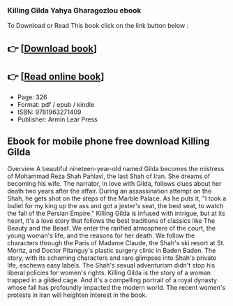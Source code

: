 ### Killing Gilda Yahya Gharagozlou ebook

To Download or Read This book click on the link button below :

## 👉  [**[Download book](http://ebooksharez.info/download.php?group=book&from=github.com&id=719646&lnk=1065 "Download book")**]

## 👉  [**[Read online book](http://ebooksharez.info/download.php?group=book&from=github.com&id=719646&lnk=1065 "Read online book")**]


* Page: 326
* Format: pdf / epub / kindle
* ISBN: 9781963271409
* Publisher: Armin Lear Press



## Ebook for mobile phone free download Killing Gilda


Overview
A beautiful nineteen-year-old named Gilda becomes the mistress of Mohammad Reza Shah Pahlavi, the last Shah of Iran. She dreams of becoming his wife. The narrator, in love with Gilda, follows clues about her death two years after the affair. During an assassination attempt on the Shah, he gets shot on the steps of the Marble Palace. As he puts it, &quot;I took a bullet for my king up the ass and got a jester&#039;s seat, the best seat, to watch the fall of the Persian Empire.&quot; Killing Gilda is infused with intrigue, but at its heart, it&#039;s a love story that follows the best traditions of classics like The Beauty and the Beast. We enter the rarified atmosphere of the court, the young woman&#039;s life, and the reasons for her death. We follow the characters through the Paris of Madame Claude, the Shah&#039;s ski resort at St. Moritz, and Doctor Pitanguy&#039;s plastic surgery clinic in Baden Baden. The story, with its scheming characters and rare glimpses into Shah&#039;s private life, eschews easy labels. The Shah&#039;s sexual adventurism didn&#039;t stop his liberal policies for women&#039;s rights. Killing Gilda is the story of a woman trapped in a gilded cage. And it&#039;s a compelling portrait of a royal dynasty whose fall has profoundly impacted the modern world. The recent women&#039;s protests in Iran will heighten interest in the book.



